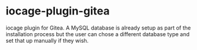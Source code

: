 # iocage-plugin-gitea

iocage plugin for Gitea. A MySQL database is already setup as part of the installation process but the user can chose a different database type and set that up manually if they wish. 
